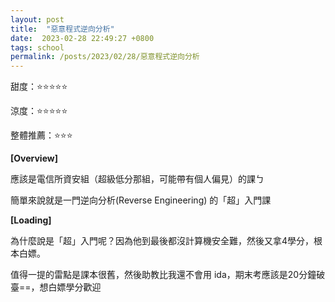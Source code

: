 ```yaml
---
layout: post
title:  "惡意程式逆向分析"
date:  2023-02-28 22:49:27 +0800
tags: school
permalink: /posts/2023/02/28/惡意程式逆向分析
---
```


甜度：⭐⭐⭐⭐⭐

涼度：⭐⭐⭐⭐⭐

整體推薦：⭐⭐⭐

**[Overview]**

應該是電信所資安組（超級低分那組，可能帶有個人偏見）的課ㄅ

簡單來說就是一門逆向分析(Reverse Engineering) 的「超」入門課

**[Loading]**

為什麼說是「超」入門呢？因為他到最後都沒計算機安全難，然後又拿4學分，根本白嫖。

值得一提的雷點是課本很舊，然後助教比我還不會用 ida，期末考應該是20分鐘破臺==，想白嫖學分歡迎

